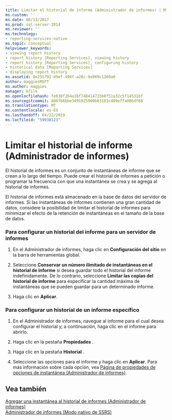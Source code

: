 ```yaml
---
title: Limitar el historial de informe (Administrador de informes) | Microsoft Docs
ms.custom: ''
ms.date: 06/13/2017
ms.prod: sql-server-2014
ms.reviewer: ''
ms.technology:
- reporting-services-native
ms.topic: conceptual
helpviewer_keywords:
- viewing report history
- report history [Reporting Services], viewing history
- report history [Reporting Services], configuring history
- historical data [Reporting Services]
- displaying report history
ms.assetid: 8e255792-d9ef-496f-a26c-9e969c1209a0
author: maggiesMSFT
ms.author: maggies
manager: kfile
ms.openlocfilehash: fe038f264a1bf748414715b0f51a32c5f14531bf
ms.sourcegitcommit: 8d6fb6bbe3491925909b83103c409effa006df88
ms.translationtype: MT
ms.contentlocale: es-ES
ms.lasthandoff: 04/22/2019
ms.locfileid: "59938123"
---
```

# <a name="limit-report-history-report-manager"></a>Limitar el historial de informe (Administrador de informes)
  El historial de informes es un conjunto de instantáneas de informe que se crean a lo largo del tiempo. Puede crear el historial de informes a petición o programar la frecuencia con que una instantánea se crea y se agrega al historial de informes.  
  
 El historial de informes está almacenado en la base de datos del servidor de informes. Si las instantáneas de informes contienen una gran cantidad de datos, considere la posibilidad de limitar el historial de informes para minimizar el efecto de la retención de instantáneas en el tamaño de la base de datos.  
  
### <a name="to-configure-report-history-for-a-report-server"></a>Para configurar un historial del informe para un servidor de informes  
  
1.  En el Administrador de informes, haga clic en **Configuración del sitio** en la barra de herramientas global.  
  
2.  Seleccione **Conservar un número ilimitado de instantáneas en el historial de informe** si desea guardar todo el historial del informe indefinidamente. De lo contrario, seleccione **Limitar las copias del historial de informe** para especificar la cantidad máxima de instantáneas que se pueden guardar para un determinado informe.  
  
3.  Haga clic en **Aplicar**.  
  
### <a name="to-configure-report-history-for-a-specific-report"></a>Para configurar un historial de un informe específico  
  
1.  En el Administrador de informes, navegue al informe para el cual desea configurar el historial y, a continuación, haga clic en el informe para abrirlo.  
  
2.  Haga clic en la pestaña **Propiedades** .  
  
3.  Haga clic en la pestaña **Historial** .  
  
4.  Seleccione las opciones para el informe y haga clic en **Aplicar**. Para más información sobre cada opción, vea [Página de propiedades de opciones de instantánea &#40;Administrador de informes&#41;](../snapshot-options-properties-page-report-manager.md).  
  
## <a name="see-also"></a>Vea también  
 [Agregar una instantánea al historial de informes &#40;Administrador de informes&#41;](../report-server/add-a-snapshot-to-report-history-report-manager.md)   
 [Administrador de informes &#40;Modo nativo de SSRS&#41;](../report-manager-ssrs-native-mode.md)  
  
  
